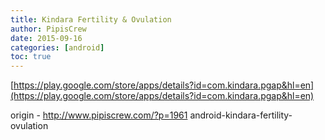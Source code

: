 ```yaml
---
title: Kindara Fertility & Ovulation
author: PipisCrew
date: 2015-09-16
categories: [android]
toc: true
---
```


[https://play.google.com/store/apps/details?id=com.kindara.pgap&hl=en](https://play.google.com/store/apps/details?id=com.kindara.pgap&hl=en)

origin - http://www.pipiscrew.com/?p=1961 android-kindara-fertility-ovulation